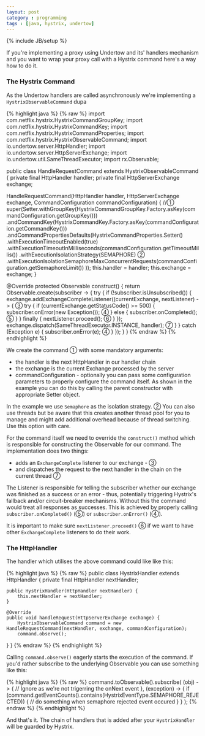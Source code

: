 ```yaml
---
layout: post
category : programming
tags : [java, hystrix, undertow]
---
```

{% include JB/setup %}

If you're implementing a proxy using Undertow and its' handlers mechanism and
you want to wrap your proxy call with a Hystrix command here's a way how to do it.

### The Hystrix Command

As the Undertow handlers are called asynchronously we're implementing a
`HystrixObservableCommand`
dupa

{% highlight java %}
{% raw %}
import com.netflix.hystrix.HystrixCommandGroupKey;
import com.netflix.hystrix.HystrixCommandKey;
import com.netflix.hystrix.HystrixCommandProperties;
import com.netflix.hystrix.HystrixObservableCommand;
import io.undertow.server.HttpHandler;
import io.undertow.server.HttpServerExchange;
import io.undertow.util.SameThreadExecutor;
import rx.Observable;

public class HandleRequestCommand extends HystrixObservableCommand {
  private final HttpHandler handler;
  private final HttpServerExchange exchange;

  HandleRequestCommand(HttpHandler handler, HttpServerExchange exchange, CommandConfiguration commandConfiguration)
  { //①
      super(Setter.withGroupKey(HystrixCommandGroupKey.Factory.asKey(commandConfiguration.getGroupKey()))
              .andCommandKey(HystrixCommandKey.Factory.asKey(commandConfiguration.getCommandKey()))
              .andCommandPropertiesDefaults(HystrixCommandProperties.Setter()
                      .withExecutionTimeoutEnabled(true)
                      .withExecutionTimeoutInMilliseconds(commandConfiguration.getTimeoutMillis())
                      .withExecutionIsolationStrategy(SEMAPHORE) ②
                      .withExecutionIsolationSemaphoreMaxConcurrentRequests(commandConfiguration.getSemaphoreLimit())
              ));
      this.handler = handler;
      this.exchange = exchange;
  }

  @Override
  protected Observable construct() {
      return Observable.create(subscriber -> {
          try {
              if (!subscriber.isUnsubscribed()) {
                  exchange.addExchangeCompleteListener((currentExchange, nextListener) -> { ③
                      try {
                          if (currentExchange.getStatusCode() >= 500) {
                              subscriber.onError(new Exception()); ④
                          } else {
                              subscriber.onCompleted(); ⑤
                          }
                      } finally {
                          nextListener.proceed(); ⑥
                      }
                  });
                  exchange.dispatch(SameThreadExecutor.INSTANCE, handler); ⑦
              }
          } catch (Exception e) {
              subscriber.onError(e); ④
          }
      });
  }
}
{% endraw %}
{% endhighlight %}

We create the command ① with some mandatory arguments:
 - the handler is the next HttpHandler in our handler chain
 - the exchange is the current Exchange processed by the server
 - commandConfiguration - optionally you can pass some configuration parameters
   to properly configure the command itself. As shown in the example you can
   do this by calling the parent constructor with appropriate Setter object.

In the example we use `Semaphore` as the isolation strategy. ② You can also use
threads but be aware that this creates another thread pool for you to manage and
might add additional overhead because of thread switching. Use this option with care.

For the command itself we need to override the `construct()` method which is
responsible for constructing the Observable for our command. The implementation does
two things:
 - adds an `ExchangeComplete` listener to our exchange - ③
 - and dispatches the request to the next handler in the chain on the current thread ⑦

The Listener is responsible for telling the subscriber whether our exchange was
finished as a success or an error - thus, potentially triggering Hystrix's fallback and/or
circuit-breaker mechanisms. Without this the command would treat all responses as successes.
This is achieved by properly calling `subscriber.onCompleted()` (⑤) or `subscriber.onError()` (④).

It is important to make sure `nextListener.proceed()` ⑥ if we want to have other `ExchangeComplete`
listeners to do their work.

### The HttpHandler

The handler which utilises the above command could like like this:

{% highlight java %}
{% raw %}
public class HystrixHandler extends HttpHandler {
    private final HttpHandler nextHandler;

    public HystrixHandler(HttpHandler nextHandler) {
        this.nextHandler = nextHandler;
    }

    @Override
    public void handleRequest(HttpServerExchange exchange) {
        HystrixObservableCommand command = new HandleRequestCommand(nextHandler, exchange, commandConfiguration);
        command.observe();
  }
}
{% endraw %}
{% endhighlight %}

Calling `command.observe()` eagerly starts the execution of the command.
If you'd rather subscribe to the underlying Observable you can use something like this:

{% highlight java %}
{% raw %}
command.toObservable().subscribe(
    (obj) -> { // Ignore as we're not trigerring the onNext event },
    (exception) -> {
        if (command.getEventCounts().contains(HystrixEventType.SEMAPHORE_REJECTED)) {
            // do something when semaphore rejected event occured
        }
    }
);
{% endraw %}
{% endhighlight %}

And that's it. The chain of handlers that is added after your `HystrixHandler`
will be guarded by Hystrix.
